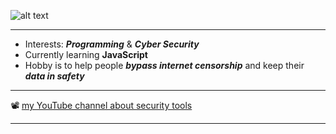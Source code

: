  ![alt text](https://github.com/autopilotcode/My_Learning_Templates/blob/main/Andrii%20Faieiev.png)
 
---
- Interests: **_Programming_** & **_Cyber Security_**
- Currently learning **JavaScript**
- Hobby is to help people **_bypass internet censorship_** and keep their **_data in safety_**
---
📽️ [my YouTube channel about security tools](https://www.youtube.com/channel/UCY_2FuUykbrEGUoOtsskT1A)

---
<!---
autopilotcode/autopilotcode is a ✨ special ✨ repository because its `README.md` (this file) appears on your GitHub profile.
You can click the Preview link to take a look at your changes.
--->
